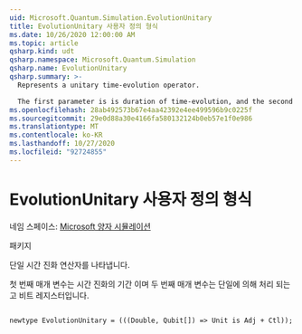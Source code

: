 ```yaml
---
uid: Microsoft.Quantum.Simulation.EvolutionUnitary
title: EvolutionUnitary 사용자 정의 형식
ms.date: 10/26/2020 12:00:00 AM
ms.topic: article
qsharp.kind: udt
qsharp.namespace: Microsoft.Quantum.Simulation
qsharp.name: EvolutionUnitary
qsharp.summary: >-
  Represents a unitary time-evolution operator.

  The first parameter is is duration of time-evolution, and the second parameter is the qubit register acted upon by the unitary.
ms.openlocfilehash: 28ab492573b67e4aa42392e4ee499596b9c0225f
ms.sourcegitcommit: 29e0d88a30e4166fa580132124b0eb57e1f0e986
ms.translationtype: MT
ms.contentlocale: ko-KR
ms.lasthandoff: 10/27/2020
ms.locfileid: "92724855"
---
```

# <a name="evolutionunitary-user-defined-type"></a>EvolutionUnitary 사용자 정의 형식

네임 스페이스: [Microsoft 양자 시뮬레이션](xref:Microsoft.Quantum.Simulation)

패키지 [](https://nuget.org/packages/)


단일 시간 진화 연산자를 나타냅니다.

첫 번째 매개 변수는 시간 진화의 기간 이며 두 번째 매개 변수는 단일에 의해 처리 되는 고 비트 레지스터입니다.

```qsharp

newtype EvolutionUnitary = (((Double, Qubit[]) => Unit is Adj + Ctl));
```

